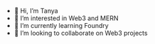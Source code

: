 - 👋 Hi, I’m Tanya
- 👀 I’m interested in Web3 and MERN
- 🌱 I’m currently learning Foundry
- 💞️ I’m looking to collaborate on Web3 projects

<!---
Tanya-ruby/Tanya-ruby is a ✨ special ✨ repository because its `README.md` (this file) appears on your GitHub profile.
You can click the Preview link to take a look at your changes.
--->
